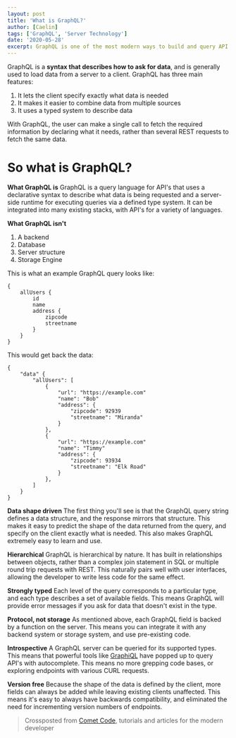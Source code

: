 ```yaml
---
layout: post
title: 'What is GraphQL?'
author: [Caelin]
tags: ['GraphQL', 'Server Technology']
date: '2020-05-28'
excerpt: GraphQL is one of the most modern ways to build and query API's using a declarative syntax, versus using endpoints like REST. 
---
```


  
GraphQL is a **syntax that describes how to ask for data**, and is generally used to load data from a server to a client. GraphQL has three main features:

1. It lets the client specify exactly what data is needed
2. It makes it easier to combine data from multiple sources
3. It uses a typed system to describe data

With GraphQL, the user can make a single call to fetch the required information by declaring what it needs, rather than several REST requests to fetch the same data.

# So what is GraphQL?
**What GraphQL is**
GraphQL is a query language for API's that uses a declarative syntax to describe what data is being requested and a server-side runtime for executing queries via a defined type system. It can be integrated into many existing stacks, with API's for a variety of languages. 

**What GraphQL isn't**
1. A backend
2. Database
3. Server structure
4. Storage Engine

This is what an example GraphQL query looks like:
```
{
	allUsers {
		id
		name
		address {
			zipcode
			streetname
		}
	}
}
```

This would get back the data:

```
{
	"data" {
		"allUsers": [
			{
				"url": "https://example.com"
				"name": "Bob"
				"address": {
					"zipcode": 92939
					"streetname": "Miranda"
				}
			},
			{
				"url": "https://example.com"
				"name": "Timmy"
				"address": {
					"zipcode": 93934
					"streetname": "Elk Road"
				}
			},
		]
	}
}
```

**Data shape driven**
The first thing you'll see is that the GraphQL query string defines a data structure, and the response mirrors that structure. This makes it easy to predict the shape of the data returned from the query, and specify on the client exactly what is needed. This also makes GraphQL extremely easy to learn and use.

**Hierarchical**
GraphQL is hierarchical by nature. It has built in relationships between objects, rather than a complex join statement in SQL or multiple round trip requests with REST. This naturally pairs well with user interfaces, allowing the developer to write less code for the same effect.  

**Strongly typed**
Each level of the query corresponds to a particular type, and each type describes a set of available fields. This means GraphQL will provide error messages if you ask for data that doesn't exist in the type.

**Protocol, not storage**
As mentioned above, each GraphQL field is backed by a function on the server. This means you can integrate it with any backend system or storage system, and use pre-existing code. 

**Introspective**
A GraphQL server can be queried for its supported types. This means that powerful tools like [GraphiQL](https://github.com/graphql/graphiql) have popped up to query API's with autocomplete. This means no more grepping code bases, or exploring endpoints with various CURL requests. 

**Version free**
Because the shape of the data is defined by the client, more fields can always be added while leaving existing clients unaffected. This means it's easy to always have backwards compatibility, and eliminated the need for incrementing version numbers of endpoints. 

> Crossposted from [Comet Code](https://cometcode.io), tutorials and articles for the modern developer
